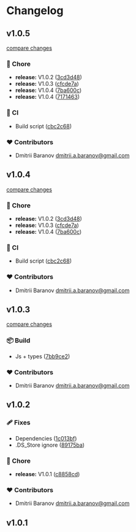 # Changelog

## v1.0.5

[compare changes](https://github.com/orimay/config-eslint/compare/v1.0.3...v1.0.5)

### 🏡 Chore

- **release:** V1.0.2 ([3cd3d48](https://github.com/orimay/config-eslint/commit/3cd3d48))
- **release:** V1.0.3 ([cfcde7a](https://github.com/orimay/config-eslint/commit/cfcde7a))
- **release:** V1.0.4 ([7ba600c](https://github.com/orimay/config-eslint/commit/7ba600c))
- **release:** V1.0.4 ([7171463](https://github.com/orimay/config-eslint/commit/7171463))

### 🤖 CI

- Build script ([cbc2c68](https://github.com/orimay/config-eslint/commit/cbc2c68))

### ❤️ Contributors

- Dmitrii Baranov <dmitrii.a.baranov@gmail.com>

## v1.0.4

[compare changes](https://github.com/orimay/config-eslint/compare/v1.0.3...v1.0.4)

### 🏡 Chore

- **release:** V1.0.2 ([3cd3d48](https://github.com/orimay/config-eslint/commit/3cd3d48))
- **release:** V1.0.3 ([cfcde7a](https://github.com/orimay/config-eslint/commit/cfcde7a))
- **release:** V1.0.4 ([7ba600c](https://github.com/orimay/config-eslint/commit/7ba600c))

### 🤖 CI

- Build script ([cbc2c68](https://github.com/orimay/config-eslint/commit/cbc2c68))

### ❤️ Contributors

- Dmitrii Baranov <dmitrii.a.baranov@gmail.com>

## v1.0.3

[compare changes](https://github.com/orimay/config-eslint/compare/v1.0.2...v1.0.3)

### 📦 Build

- Js + types ([7bb9ce2](https://github.com/orimay/config-eslint/commit/7bb9ce2))

### ❤️ Contributors

- Dmitrii Baranov <dmitrii.a.baranov@gmail.com>

## v1.0.2

### 🩹 Fixes

- Dependencies
  ([1c013bf](https://github.com/orimay/config-eslint/commit/1c013bf))
- .DS_Store ignore
  ([89175ba](https://github.com/orimay/config-eslint/commit/89175ba))

### 🏡 Chore

- **release:** V1.0.1
  ([c8858cd](https://github.com/orimay/config-eslint/commit/c8858cd))

### ❤️ Contributors

- Dmitrii Baranov <dmitrii.a.baranov@gmail.com>

## v1.0.1
